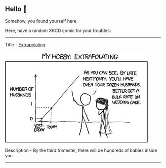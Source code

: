 ## Hello 👀

Somehow, you found yourself here.

Here, have a random XKCD comic for your troubles:

-----------------------------------

Title - [Extrapolating](https://xkcd.com/605)

![Extrapolating](./random_comic.png)

Description - By the third trimester, there will be hundreds of babies inside you.

-----------------------------------